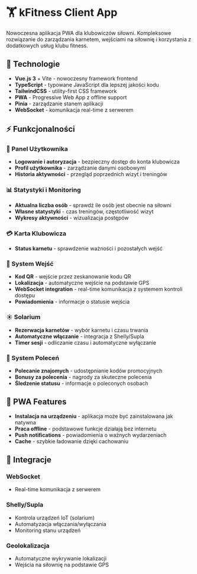 # 🏋️ kFitness Client App

Nowoczesna aplikacja PWA dla klubowiczów siłowni. Kompleksowe rozwiązanie do zarządzania karnetem, wejściami na siłownię i korzystania z dodatkowych usług klubu fitness.

## 🔧 Technologie

- **Vue.js 3** + Vite - nowoczesny framework frontend
- **TypeScript** - typowane JavaScript dla lepszej jakości kodu
- **TailwindCSS** - utility-first CSS framework
- **PWA** - Progressive Web App z offline support
- **Pinia** - zarządzanie stanem aplikacji
- **WebSocket** - komunikacja real-time z serwerem

## ⚡ Funkcjonalności

### 👤 Panel Użytkownika
- **Logowanie i autoryzacja** - bezpieczny dostęp do konta klubowicza
- **Profil użytkownika** - zarządzanie danymi osobowymi
- **Historia aktywności** - przegląd poprzednich wizyt i treningów

### 📊 Statystyki i Monitoring
- **Aktualna liczba osób** - sprawdź ile osób jest obecnie na siłowni
- **Własne statystyki** - czas treningów, częstotliwość wizyt
- **Wykresy aktywności** - wizualizacja postępów

### 💳 Karta Klubowicza
- **Status karnetu** - sprawdzenie ważności i pozostałych wejść

### 🚪 System Wejść
- **Kod QR** - wejście przez zeskanowanie kodu QR
- **Lokalizacja** - automatyczne wejście na podstawie GPS
- **WebSocket integration** - real-time komunikacja z systemem kontroli dostępu
- **Powiadomienia** - informacje o statusie wejścia

### ☀️ Solarium
- **Rezerwacja karnetów** - wybór karnetu i czasu trwania
- **Automatyczne włączanie** - integracja z Shelly/Supla
- **Timer sesji** - odliczanie czasu i automatyczne wyłączanie

### 🤝 System Poleceń
- **Polecanie znajomych** - udostępnianie kodów promocyjnych
- **Bonusy za polecenia** - nagrody za skuteczne polecenia
- **Śledzenie statusu** - informacje o poleconych osobach

## 📱 PWA Features

- **Instalacja na urządzeniu** - aplikacja może być zainstalowana jak natywna
- **Praca offline** - podstawowe funkcje działają bez internetu
- **Push notifications** - powiadomienia o ważnych wydarzeniach
- **Cache** - szybkie ładowanie dzięki cachowaniu

## 🔌 Integracje

### WebSocket
- Real-time komunikacja z serwerem

### Shelly/Supla
- Kontrola urządzeń IoT (solarium)
- Automatyzacja włączania/wyłączania
- Monitoring stanu urządzeń

### Geolokalizacja
- Automatyczne wykrywanie lokalizacji
- Wejścia na siłownię na podstawie GPS
